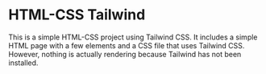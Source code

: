 # HTML-CSS Tailwind

This is a simple HTML-CSS project using Tailwind CSS. It includes a simple HTML page with a few elements and a CSS file that uses Tailwind CSS. However, nothing is actually rendering because Tailwind has not been installed.